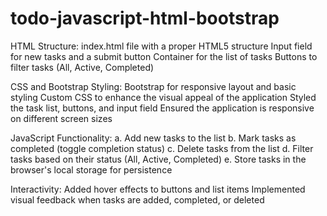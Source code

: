 # todo-javascript-html-bootstrap
HTML Structure: 
index.html file with a proper HTML5 structure
Input field for new tasks and a submit button
Container for the list of tasks 
Buttons to filter tasks (All, Active, Completed)

CSS and Bootstrap Styling:
Bootstrap for responsive layout and basic styling 
Custom CSS to enhance the visual appeal of the application
Styled the task list, buttons, and input field
Ensured the application is responsive on different screen sizes

JavaScript Functionality:
a. Add new tasks to the list 
b. Mark tasks as completed (toggle completion status) 
c. Delete tasks from the list 
d. Filter tasks based on their status (All, Active, Completed) 
e. Store tasks in the browser's local storage for persistence 

Interactivity: Added hover effects to buttons and list items 
Implemented visual feedback when tasks are added, completed, or deleted